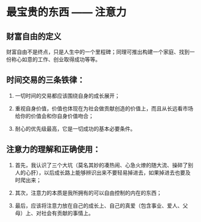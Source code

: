 # 最宝贵的东西 —— 注意力

## 财富自由的定义
财富自由不是终点，只是人生中的一个里程碑；同理可推出构建一个家庭、找到一份称心如意的工作、创业取得成功等等。

## 时间交易的三条铁律：
1. 一切时间的交易都应该围绕自身的成长展开；

2. 重视自身价值，价值也体现在为社会做贡献创造的价值上，而且从长远看市场给你的价值会和你自身价值吻合；

3. 耐心的优先级最高，它是一切成功的基本必要条件。

## 注意力的理解和正确使用：
1. 首先，我认识了三个大坑（莫名其妙的凑热闹、心急火燎的随大流、操碎了别人的心肝），以后成长路上能够辨识出来不要轻易掉进去，如果掉进去也要及时爬出来；

2. 其次，注意力的本质是我所拥有的可以自由控制的内在的东西；

3. 最后，应该将注意力放在自己的成长上、自己的真爱（包含事业、爱人、父母）上、对社会有贡献的事情上。
